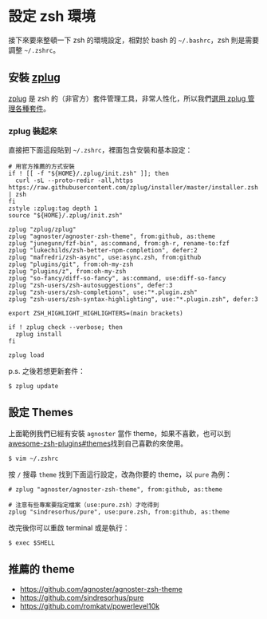 # 設定 zsh 環境

接下來要來整頓一下 zsh 的環境設定，相對於 bash 的 `~/.bashrc`，zsh 則是需要調整 `~/.zshrc`。


## 安裝 [zplug](https://github.com/zplug/zplug)

[zplug](https://github.com/zplug/zplug) 是 zsh 的（非官方）套件管理工具，非常人性化，所以我們[選用 zplug 管理各種套件](https://github.com/zplug/zplug#example)。

### zplug 裝起來

直接把下面這段貼到 `~/.zshrc`，裡面包含安裝和基本設定：

```shell
# 用官方推薦的方式安裝
if ! [[ -f "${HOME}/.zplug/init.zsh" ]]; then
  curl -sL --proto-redir -all,https https://raw.githubusercontent.com/zplug/installer/master/installer.zsh | zsh
fi
zstyle :zplug:tag depth 1
source "${HOME}/.zplug/init.zsh"

zplug "zplug/zplug"
zplug "agnoster/agnoster-zsh-theme", from:github, as:theme
zplug "junegunn/fzf-bin", as:command, from:gh-r, rename-to:fzf
zplug "lukechilds/zsh-better-npm-completion", defer:2
zplug "mafredri/zsh-async", use:async.zsh, from:github
zplug "plugins/git", from:oh-my-zsh
zplug "plugins/z", from:oh-my-zsh
zplug "so-fancy/diff-so-fancy", as:command, use:diff-so-fancy
zplug "zsh-users/zsh-autosuggestions", defer:3
zplug "zsh-users/zsh-completions", use:"*.plugin.zsh"
zplug "zsh-users/zsh-syntax-highlighting", use:"*.plugin.zsh", defer:3

export ZSH_HIGHLIGHT_HIGHLIGHTERS=(main brackets)

if ! zplug check --verbose; then
  zplug install
fi

zplug load
```

p.s. 之後若想更新套件：

```shell
$ zplug update
```

## 設定 Themes

上面範例我們已經有安裝 `agnoster` 當作 theme，如果不喜歡，也可以到 [awesome-zsh-plugins#themes](https://github.com/unixorn/awesome-zsh-plugins#themes)找到自己喜歡的來使用。


```shell
$ vim ~/.zshrc
```

按 `/` 搜尋 `theme` 找到下面這行設定，改為你要的 theme，以 `pure` 為例：

```shell
# zplug "agnoster/agnoster-zsh-theme", from:github, as:theme

# 注意有些專案要指定檔案（use:pure.zsh）才吃得到
zplug "sindresorhus/pure", use:pure.zsh, from:github, as:theme 
```

改完後你可以重啟 terminal 或是執行：

```shell
$ exec $SHELL
```

## 推薦的 theme

- https://github.com/agnoster/agnoster-zsh-theme
- https://github.com/sindresorhus/pure
- https://github.com/romkatv/powerlevel10k


